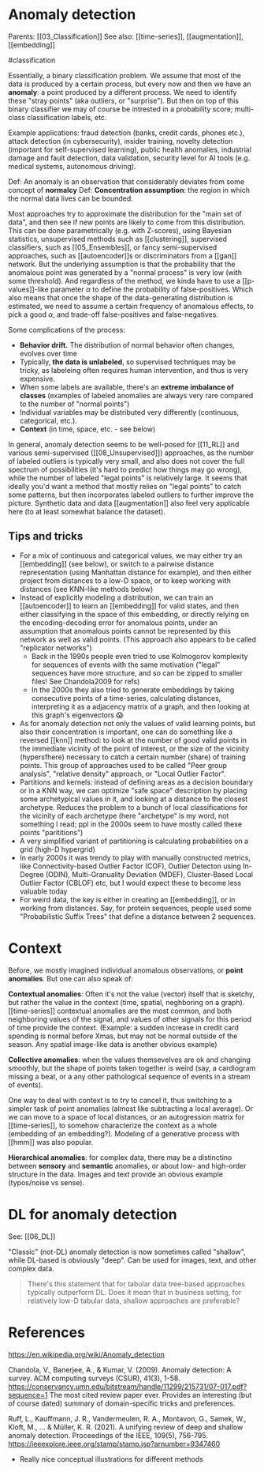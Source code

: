 # Anomaly detection

Parents: [[03_Classification]]
See also: [[time-series]], [[augmentation]], [[embedding]]

#classification


Essentially, a binary classification problem. We assume that most of the data is produced by a certain process, but every now and then we have an **anomaly**: a point produced by a different process. We need to identify these "stray points" (aka outliers, or "surprise"). But then on top of this binary classifier we may of course be intrested in a probability score; multi-class classification labels, etc.

Example applications: fraud detection (banks, credit cards, phones etc.), attack detection (in cybersecurity), insider training, novelty detection (important for self-supervised learning), public health anomalies, industrial damage and fault detection, data validation, security level for AI tools (e.g. medical systems, autonomous driving).

Def: An anomaly is an observation that considerably deviates from some concept of **normalcy**
Def: **Concentration assumption**: the region in which the normal data lives can be bounded.

Most approaches try to approximate the distribution for the "main set of data", and then see if new points are likely to come from this distribution. This can be done parametrically (e.g. with Z-scores), using Bayesian statistics, unsupervised methods such as [[clustering]], supervised classifiers, such as [[05_Ensembles]], or fancy semi-supervised approaches, such as [[autoencoder]]s or discriminators from a [[gan]] network. But the underlying assumption is that the probability that the anomalous point was generated by a "normal process" is very low (with some threshold). And regardless of the method, we kinda have to use a [[p-values]]-like parameter $\alpha$ to define the probability of false-positives. Which also means that once the shape of the data-generating distribution is estimated, we need to assume a certain frequency of anomalous effects, to pick a good $\alpha$, and trade-off false-positives and false-negatives.

Some complications of the process:
* **Behavior drift.** The distribution of normal behavior often changes, evolves over time
* Typically, **the data is unlabeled**, so supervised techniques may be tricky, as labeleing often requires human intervention, and thus is very expensive.
* When some labels are available, there's an **extreme imbalance of classes** (examples of labeled anomalies are always very rare compared to the number of "normal points")
* Individual variables may be distributed very differently (continuous, categorical, etc.).
* **Context** (in time, space, etc. - see below)

In general, anomaly detection seems to be well-posed for [[11_RL]] and various semi-supervised ([[08_Unsupervised]]) approaches, as the number of labeled outliers is typically very small, and also does not cover the full spectrum of possibilities (it's hard to predict how things may go wrong), while the number of labeled "legal points" is relatively large. It seems that ideally you'd want a method that mostly relies on "legal points" to catch some patterns, but then incorporates labeled outliers to further improve the picture. Synthetic data and data [[augmentation]] also feel very applicable here (to at least somewhat balance the dataset).

## Tips and tricks

* For a mix of continuous and categorical values, we may either try an [[embedding]] (see below), or switch to a pairwise distance representation (using Manhattan distance for example), and then either project from distances to a low-D space, or to keep working with distances (see KNN-like methods below)
* Instead of explicitly modeling a distribution, we can train an [[autoencoder]] to learn an [[embedding]] for valid states, and then either classifying in the space of this embedding, or directly relying on the encoding-decoding error for anomalous points, under an assumption that anomalous points cannot be represented by this network as well as valid points. (This approach also appears to be called "replicator networks")
    * Back in the 1990s people even tried to use Kolmogorov komplexity for sequences of events with the same motivation ("legal" sequences have more structure, and so can be zipped to smaller files! See Chandola2009 for refs)
    * In the 2000s they also tried to generate embeddings by taking consecutive points of a time-series, calculating distances, interpreting it as a adjacency matrix of a graph, and then looking at this graph's eigenvectors 😱
* As for anomaly detection not only the values of valid learning points, but also their concentration is important, one can do something like a reversed [[knn]] method: to look at the number of good valid points in the immediate vicinity of the point of interest, or the size of the vicinity (hypersfhere) necessary to catch a certain number (share) of training points. This group of approaches used to be called "Peer group analysis", "relative density" approach, or "Local Outlier Factor".
* Partitions and kernels: instead of defining areas as a decision boundary or in a KNN way, we can optimize "safe space" description by placing some archetypical values in it, and looking at a distance to the closest archetype. Reduces the problem to a bunch of local classifications for the vicinity of each archetype (here "archetype" is my word, not something I read; ppl in the 2000s seem to have mostly called these points "parititions")
* A very simplified variant of partitioning is calculating probabilities on a grid (high-D hypergrid)
* In early 2000s it was trendy to play with manually constructed metrics, like Connectivity-based Outlier Factor (COF), Outlier Detecton using In-Degree (ODIN), Multi-Granuality Deviation (MDEF), Cluster-Based Local Outlier Factor (CBLOF) etc, but I would expect these to become less valuable today
* For weird data, the key is either in creating an [[embedding]], or in working from distances. Say, for protein sequences, people used some "Probabilistic Suffix Trees" that define a distance between 2 sequences.

# Context

Before, we mostly imagined individual anomalous observations, or **point anomalies**. But one can also speak of:

**Contextual anomalies**: Often it's not the value (vector) itself that is sketchy, but rather the value in the context (time, spatial, neghboring on a graph). [[time-series]] contextual anomalies are the most common, and both neighboring values of the signal, and values of other signals for this period of time provide the context. (Example: a sudden increase in credit card spending is normal before Xmas, but may not be normal outside of the season. Any spatial image-like data is another obvious example)

**Collective anomalies**: when the values themsevelves are ok and changing smoothly, but the shape of points taken together is weird (say, a cardiogram missing a beat, or a any other pathological sequence of events in a stream of events).

One way to deal with context is to try to cancel it, thus switching to a simpler task of point anomalies (almost like subtracting a local average). Or we can move to a space of local distances, or an autogression matrix for [[time-series]], to somehow characterize the context as a whole (embedding of an embedding?). Modeling of a generative process with [[hmm]] was also popular.

**Hierarchical anomalies**: for complex data, there may be a distinctino between **sensory** and **semantic** anomalies, or about low- and high-order structure in the data. Images and text provide an obvious example (typos/noise vs sense).

# DL for anomaly detection

See: [[06_DL]]

"Classic" (not-DL) anomaly detection is now sometimes called "shallow", while DL-based is obviously "deep". Can be used for images, text, and other complex data.

> There's this statement that for tabular data tree-based approaches typically outperform DL. Does it mean that in business setting, for relatively low-D tabular data, shallow approaches are preferable?



# References

https://en.wikipedia.org/wiki/Anomaly_detection

Chandola, V., Banerjee, A., & Kumar, V. (2009). Anomaly detection: A survey. ACM computing surveys (CSUR), 41(3), 1-58. https://conservancy.umn.edu/bitstream/handle/11299/215731/07-017.pdf?sequence=1
The most cited review paper ever. Provides an interesting (but of course dated) summary of domain-specific tricks and preferences.

Ruff, L., Kauffmann, J. R., Vandermeulen, R. A., Montavon, G., Samek, W., Kloft, M., ... & Müller, K. R. (2021). A unifying review of deep and shallow anomaly detection. Proceedings of the IEEE, 109(5), 756-795.
https://ieeexplore.ieee.org/stamp/stamp.jsp?arnumber=9347460
* Really nice conceptual illustrations for different methods


